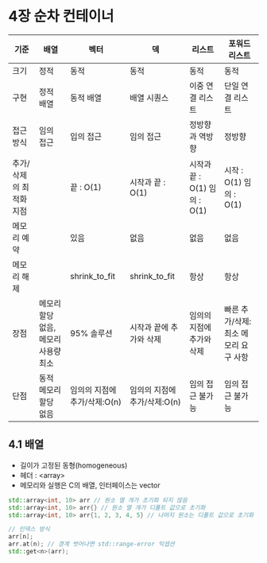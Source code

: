 # 4장 순차 컨테이너

|기준|배열|벡터|덱|리스트|포워드 리스트|
|-----|----|----|----|----|----|
|크기|정적|동적|동적|동적|동적|
|구현|정적 배열|동적 배열|배열 시퀀스|이중 연결 리스트|단일 연결 리스트|
|접근 방식|임의 접근|입의 접근|임의 접근|정방향과 역방향|정방향|
|추가/삭제의 최적화 지점||끝 : O(1)|시작과 끝 : O(1)|시작과 끝 : O(1) 임의 : O(1)|시작 : O(1) 임의 : O(1)|
|메모리 예약||있음|없음|없음|없음|
|메모리 해제||shrink_to_fit|shrink_to_fit|항상|항상|
|장점|메모리 할당 없음, 메모리 사용량 최소|95% 솔루션|시작과 끝에 추가와 삭제|임의의 지점에 추가와 삭제|빠른 추가/삭제:최소 메모리 요구 사항|
|단점|동적 메모리 할당 없음|임의의 지점에 추가/삭제:O(n)|임의의 지점에 추가/삭제:O(n)|임의 접근 불가능|임의 접근 불가능|

## 4.1 배열

- 길이가 고정된 동형(homogeneous)
- 헤더 : &lt;array&gt;
- 메모리와 실행은 C의 배열, 인터페이스는 vector
```C++
std::array<int, 10> arr // 원소 열 개가 초기화 되지 않음
std::array<int, 10> arr{} // 원소 열 개가 디폴트 값으로 초기화
std::array<int, 10> arr{1, 2, 3, 4, 5} // 나머지 원소는 디폴트 값으로 초기화

// 인덱스 방식
arr[n];
arr.at(n); // 경계 벗어나면 std::range-error 익셉션
std::get<n>(arr); 
```
